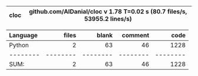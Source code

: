 cloc|github.com/AlDanial/cloc v 1.78  T=0.02 s (80.7 files/s, 53955.2 lines/s)
--- | ---

Language|files|blank|comment|code
:-------|-------:|-------:|-------:|-------:
Python|2|63|46|1228
--------|--------|--------|--------|--------
SUM:|2|63|46|1228
